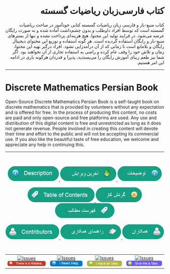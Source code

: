 <h1 dir="rtl">
    کتاب فارسی‌زبان ریاضیات گسسته
</h1>

<p dir="rtl">
    کتاب منبع-باز و فارسی زبان ریاضیات گسسته کتابی خودآموز در مباحث ریاضیات گسسته است که توسط افراد داوطلب و بدون چشم‌داشت آماده شده و به صورت رایگان عرضه می‌شود. در فرایند تولید این محتوا، هیچ هزینه‌ای پرداخت نشده و تنها از بستر‌های منبع-باز و رایگان استفاده گردیده است. هر گونه استفاده و توزیع این محتوای دیجیتال رایگان و بلامانع است تا زمانی که از آن درآمدزایی نشود. افراد درگیر تهیه این محتوا، زمان و تلاش خود را وقف عام کرده و راضی به استفاده تجاری از آن نخواهند بود. اگر شما نیز طعم زیبای آموزش رایگان را می‌پسندید، پذیرا و قدردان هرگونه یاری در ادامه این امر هستیم.
</p>

***

<h1>
    Discrete Mathematics Persian Book
</h1>

<p>
    Open-Source Discrete Mathematics Persian Book is a self-taught book on discrete mathematics that is provided by volunteers without any expectation and is offered for free. In the process of producing this content, no costs are paid and only open-source and free platforms are used. Any use and distribution of this digital content is free and unrestricted as long as it does not generate revenue. People involved in creating this content will devote their time and effort to the public and will not be accepting its commercial use. If you also like the beautiful taste of free education, we welcome and appreciate any help in continuing this.
</p>

***

<br/>
<p align="center">
    <a href="https://github.com/OpenBookshelf/DiscreteMathematics-Persian/blob/master/Docs/README.en-US.md">
        <img src="https://github.com/OpenBookshelf/DiscreteMathematics-Persian/blob/master/Docs/README.en-US.png"/>
    </a>
    <a href="https://github.com/OpenBookshelf/DiscreteMathematics-Persian/releases/download/27.Feb.2021/Discrete.Mathematics.Persian.pdf">
        <img src="https://github.com/OpenBookshelf/DiscreteMathematics-Persian/blob/master/Docs/TLRE-Download.png"/>
    </a>
    <a href="https://github.com/OpenBookshelf/DiscreteMathematics-Persian/blob/master/Docs/README.fa-IR.md">
        <img src="https://github.com/OpenBookshelf/DiscreteMathematics-Persian/blob/master/Docs/README.fa-IR.png"/>
    </a>
    <br />
    <br />
    <a href="https://github.com/OpenBookshelf/DiscreteMathematics-Persian/wiki/Table-of-Contents">
        <img src="https://github.com/OpenBookshelf/DiscreteMathematics-Persian/blob/master/Docs/TOC.en-US.png"/>
    </a>
    <a href="https://trello.com/b/YAIvwS4O/dm-book">
        <img src="https://github.com/OpenBookshelf/DiscreteMathematics-Persian/blob/master/Docs/WORKFLOW.png"/>
    </a>
    <a href="https://github.com/OpenBookshelf/DiscreteMathematics-Persian/wiki/%D9%81%D9%87%D8%B1%D8%B3%D8%AA-%D9%85%D8%B7%D8%A7%D9%84%D8%A8">
        <img src="https://github.com/OpenBookshelf/DiscreteMathematics-Persian/blob/master/Docs/TOC.fa-IR.png"/>
    </a>
    <br />
    <br />
    <a href="https://github.com/OpenBookshelf/DiscreteMathematics-Persian/blob/master/Docs/CONTRIBUTORS.md">
        <img src="https://github.com/OpenBookshelf/DiscreteMathematics-Persian/blob/master/Docs/CONTRIBUTORS.en-US.png"/>
    </a>
    <a href="https://github.com/OpenBookshelf/DiscreteMathematics-Persian/blob/master/Docs/CONTRIBUTION.md">
        <img src="https://github.com/OpenBookshelf/DiscreteMathematics-Persian/blob/master/Docs/CONTRIBUTION.png"/>
    </a>
    <a href="https://github.com/OpenBookshelf/DiscreteMathematics-Persian/blob/master/Docs/CONTRIBUTORS.md">
        <img src="https://github.com/OpenBookshelf/DiscreteMathematics-Persian/blob/master/Docs/CONTRIBUTORS.fa-IR.png"/>
    </a>
</p>

<br/>
<table>
    <tr>
        <td align="center">
            <a href="https://github.com/OpenBookshelf/DiscreteMathematics-Persian/labels/Mistake">
                <img alt="Issues" src="https://img.shields.io/github/issues/OpenBookshelf/DiscreteMathematics-Persian/Mistake?color=d73a4a" />
            </a>
            <a href="#">
                <img alt="Issues" src="https://github.com/OpenBookshelf/DiscreteMathematics-Persian/blob/master/Docs/NewMistake.png" />
            </a>
        </td>
        <td align="center">
            <a href="https://github.com/OpenBookshelf/DiscreteMathematics-Persian/labels/HelpWanted">
                <img alt="Issues" src="https://img.shields.io/github/issues/OpenBookshelf/DiscreteMathematics-Persian/HelpWanted?color=0075ca" />
            </a>
            <a href="#">
                <img alt="Issues" src="https://github.com/OpenBookshelf/DiscreteMathematics-Persian/blob/master/Docs/NewHelpWanted.png" />
            </a>
        </td>
        <td align="center">
            <a href="https://github.com/OpenBookshelf/DiscreteMathematics-Persian/labels/Suggestion">
                <img alt="Issues" src="https://img.shields.io/github/issues/OpenBookshelf/DiscreteMathematics-Persian/Suggestion?color=b3b541" />
            </a>
            <a href="#">
                <img alt="Issues" src="https://github.com/OpenBookshelf/DiscreteMathematics-Persian/blob/master/Docs/NewSuggestion.png" />
            </a>
        </td>
        <td align="center">
            <a href="https://github.com/OpenBookshelf/DiscreteMathematics-Persian/labels/AcceptResponsibility">
                <img alt="Issues" src="https://img.shields.io/github/issues/OpenBookshelf/DiscreteMathematics-Persian/AcceptResponsibility?color=7057ff" />
            </a>
            <a href="#">
                <img alt="Issues" src="https://github.com/OpenBookshelf/DiscreteMathematics-Persian/blob/master/Docs/NewAcceptResponsibility.png" />
            </a>
        </td>
    </tr>
</table>
</p>
